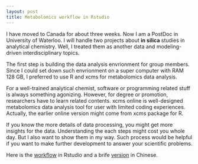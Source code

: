 ```yaml
---
layout: post
title: Metabolomics workflow in Rstudio
---
```


I have moved to Canada for about three weeks. Now I am a PostDoc in University of Waterloo. I will handle two projects about **in silica** studies in analytical chemistry. Well, I treated them as another data and modeling-driven interdisciplinary topics.

The first step is building the data analysis envrionment for group members. Since I could set down such envrionment on a super computer with RAM 128 GB, I preferred to use R and xcms for metabolomics data analysis. 

For a well-trained analytical chemist, software or programming related stuff is always something agonizing. However, for degree or promotion, researchers have to learn related contents. xcms online is well-designed metabolomics data analysis tool for user with limited coding experiences. Actually, the earlier online version might come from xcms package for R. 

If you know the more details of data processing, you might get more insights for the data. Understanding the each steps might cost you whole day. But I also want to show them in my way. Such process would be helpful if you want to make further development to answer your scientific problems. 

Here is the [workflow](http://yufree.cn/notes/metaworkflow.html) in Rstudio and a brife [version](http://yufree.cn/notes/xcms.html) in Chinese.